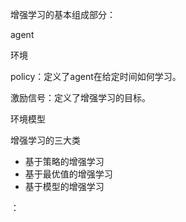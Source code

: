 增强学习的基本组成部分：

agent

环境

policy：定义了agent在给定时间如何学习。

激励信号：定义了增强学习的目标。

环境模型







增强学习的三大类

* 基于策略的增强学习
* 基于最优值的增强学习
* 基于模型的增强学习

：

